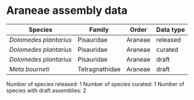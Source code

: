 # Araneae assembly data

| Species | Family | Order | Data type |
| -- | --- | --- | --- |
| *Dolomedes plantarius* | Pisauridae | Araneae | released |
| *Dolomedes plantarius* | Pisauridae | Araneae | curated |
| *Dolomedes plantarius* | Pisauridae | Araneae | draft |
| *Meta bourneti* | Tetragnathidae | Araneae | draft |

Number of species released: 1
Number of species curated: 1
Number of species with draft assemblies: 2

